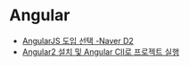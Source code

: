 # Angular

- [AngularJS 도입 선택 -Naver D2](http://d2.naver.com/helloworld/1172239)
- [Angular2 설치 및 Angular ClI로 프로젝트 실행](https://www.a-mean-blog.com/ko/blog/Angular-2/_/Angular-2-%EC%84%A4%EC%B9%98-%EB%B0%8F-Angular-CLI%EB%A1%9C-%ED%94%84%EB%A1%9C%EC%A0%9D%ED%8A%B8-%EC%8B%A4%ED%96%89-%EB%B0%A9%EB%B2%95)
